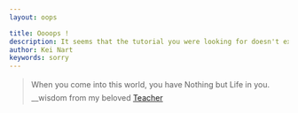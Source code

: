 ```yaml
---
layout: oops

title: Oooops !
description: It seems that the tutorial you were looking for doesn't exist.
author: Kei Nart
keywords: sorry
---
```


<blockquote style="line-height: 1.7">
   When you come into this world, you have Nothing but Life in you.<br>
   __wisdom from my beloved
   <a href="http://isha.sadhguru.org/" target="_blank">
      Teacher
   </a>
   <i class="fa fa-heart" style="color: #ee0000"></i>
</blockquote>
